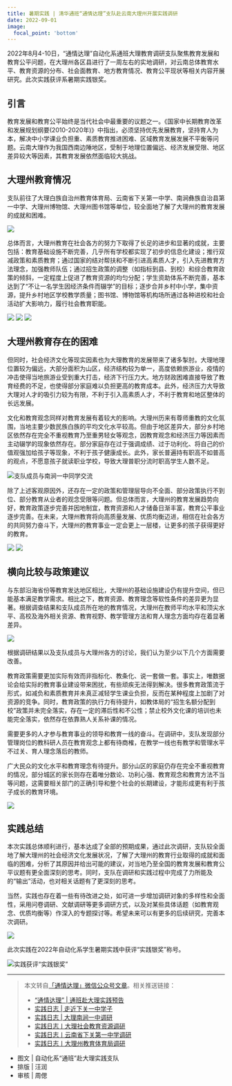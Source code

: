 ```yaml
---
title: 暑期实践 | 清华通班“通情达理”支队赴云南大理州开展实践调研
date: 2022-09-01
image:
  focal_point: 'bottom'
---
```


2022年8月4-10日，“通情达理”自动化系通班大理教育调研支队聚焦教育发展和教育公平问题，在大理州各区县进行了一周左右的实地调研，对云南总体教育水平、教育资源的分布、社会面教育、地方教育情况、教育公平现状等相关内容开展研究。此次实践获评系暑期实践银奖。

<!--more-->


## 引言

教育发展和教育公平始终是当代社会中最重要的议题之一。《国家中长期教育改革和发展规划纲要(2010-2020年)》中指出，必须坚持优先发展教育，坚持育人为本，解决中小学课业负担重、素质教育推进困难、区域教育发展发展不平衡等问题。云南大理作为我国西南边陲地区，受制于地理位置偏远、经济发展受限、地区差异较大等因素，其教育发展依然面临较大挑战。

## 大理州教育情况


支队前往了大理白族自治州教育体育局、云南省下关第一中学、南涧彝族自治县第一中学、大理州博物馆、大理州图书馆等单位，较全面地了解了大理州的教育发展的成就和困难。

![](https://assets.tongclass.ac.cn/posts/2022/09-01/dalle-tong_8.jpeg)

总体而言，大理州教育在社会各方的努力下取得了长足的进步和显著的成就，主要包括：教育基础设施不断完善，几乎所有学校都实现了初步的信息化建设；推行双减政策和素质教育；通过国家的结对帮扶和不断引进高素质人才，引入先进教育方法理念，加强教师队伍；通过招生政策的调整（如指标到县、到校）和综合教育政策的倾斜，一定程度上促进了教育资源的均匀分配；学生资助体系不断完善，基本达到了“不让一名学生因经济条件而辍学”的目标；逐步合并乡村中小学，集中资源，提升乡村地区学校教学质量；图书馆、博物馆等机构场所通过各种进校和社会活动扩大影响力，履行社会教育职能。

![](https://assets.tongclass.ac.cn/posts/2022/09-01/dalle-tong_6.jpeg)
![](https://assets.tongclass.ac.cn/posts/2022/09-01/dalle-tong_7.jpeg)
![](https://assets.tongclass.ac.cn/posts/2022/09-01/dalle-tong_9.jpeg)

## 大理州教育存在的困难
但同时，社会经济文化等现实因素也为大理教育的发展带来了诸多掣肘。大理地理位置较为偏远，大部分面积为山区，经济结构较为单一，高度依赖旅游业，疫情的冲击使得当地旅游业受到重大打击，经济下行压力大。地方财政困难直接导致了教育经费的不足，也使得部分家庭难以负担更高的教育成本。此外，经济压力大导致大理对人才的吸引力较为有限，不利于引入高素质人才，不利于教育和地区整体的长远发展。

文化和教育观念同样对教育发展有着较大的影响。大理州历来有尊师重教的文化氛围，当地主要少数民族白族的平均文化水平较高。但由于地区差异大，部分乡村地区依然存在完全不重视教育乃至重男轻女等观念，因教育观念和经济压力等因素而主动辍学的现象依然存在。部分家庭存在过于强调成绩、过于功利化、将自己的价值观强加给孩子等现象，不利于孩子健康成长。此外，家长普遍持有职高不如普高的观点，不愿意孩子就读职业学校，导致大理普职分流时职高学生人数不足。


![支队成员与南涧一中同学交流](https://assets.tongclass.ac.cn/posts/2022/09-01/dalle-tong_1.png)

除了上述客观原因外，还存在一定的政策和管理层导向不全面、部分政策执行不到位、部分教育从业者的观念受限等问题。但总体而言，大理州的教育发展趋势向好，教育政策逐步完善并因地制宜，教育资源和人才储备日渐丰富，教育公平事业逐步完善。在未来，大理州教育将向高质量发展、优质均衡迈进，相信在社会各方的共同努力奋斗下，大理州的教育事业一定会更上一层楼，让更多的孩子获得更好的教育。

![](https://assets.tongclass.ac.cn/posts/2022/09-01/dalle-tong_0.png)
![](https://assets.tongclass.ac.cn/posts/2022/09-01/dalle-tong_2.png)

## 横向比较与政策建议

与东部沿海省份等教育发达地区相比，大理州的基础设施建设仍有提升空间，但已能基本满足教学需求。相比之下，教育资源、教育理念等软性条件的差异更为显著。根据调查结果和支队成员所在地的教育情况，大理州在教师平均水平和顶尖水平、高校及海外相关资源、教育视野、教学管理方法和育人理念方面均存在着显著差异。


![](https://assets.tongclass.ac.cn/posts/2022/09-01/dalle-tong_4.jpg)


根据调研结果以及支队成员与大理州各方的讨论，我们认为至少以下几个方面需要改善。

教育政策需要更加实际有效而非指标化、教条化、说一套做一套。事实上，唯数据论会给实际的教育事业建设带来困扰，有些顽疾无法得到解决。很多教育政策流于形式，如减负和素质教育并未真正减轻学生课业负担，反而在某种程度上加剧了对资源的竞争。同时，教育政策的执行力有待提升，如教体局的“招生名额分配到校”政策并未完全落实，存在一定的滞后性和不公性；禁止校外文化课的培训也未能完全落实，依然存在依靠熟人关系补课的情况。

需要更多的人才参与教育事业的领导和教育一线的奋斗。在调研中，支队发现部分管理岗位的教科研人员在教育观念上都有待商榷，在教学一线也有教学和管理水平不过关、育人理念落后的教师。

广大民众的文化水平和教育理念有待提升。部分山区的家庭仍存在完全不重视教育的情况，部分城区的家长则存在着唯分数论、功利心强、教育观念和教育方法不当等问题，这需要相关部门的正确引导和整个社会的长期建设，才能形成更有利于孩子成长的教育环境。


![](https://assets.tongclass.ac.cn/posts/2022/09-01/dalle-tong_5.jpg)

## 实践总结

本次实践总体顺利进行，基本达成了全部的预期成果，通过此次调研，支队较全面地了解大理州的社会经济文化发展状况，了解了大理州的教育行业取得的成就和面临的困难，分析了其原因并给出可能的建议，对当地乃至全国的教育发展和教育公平议题有更全面深刻的思考。同时，支队在调研和实践过程中完成了力所能及的“输出”活动，也对相关话题有了更深刻的思考。

当然，实践也存在着一些有待改进之处，如可进一步增加调研对象的多样性和全面性，采用问卷调研、文献调研等更多调研方式，以及对某些具体话题（如教育观念、优质均衡等）作深入的专题探讨等。希望未来可以有更多的后续研究，完善本次调研。

![](https://assets.tongclass.ac.cn/posts/2022/09-01/dalle-tong_3.png)

此次实践在2022年自动化系学生暑期实践中获评“实践银奖”称号。

![实践获评“实践银奖”](https://assets.tongclass.ac.cn/posts/2022/09-01/dalle-tong_cert.jpeg)

---

> 本文转自[「通情达理」微信公众号文章](https://mp.weixin.qq.com/s/7KekmE5WchpaR_jN9GjEcQ)。相关推送链接：
> - [“通情达理” | 通班赴大理实践预告](http://mp.weixin.qq.com/s?__biz=MzkzNzM5ODE4OQ==&mid=2247483665&idx=1&sn=25cce0fe4c7ec6977bc87923c2f64445&chksm=c2915bd3f5e6d2c5876f29e71d042b33eb8303624e88cc06f2653de257e36b7f0cce6bcc61a6&scene=21#wechat_redirect)
> - [实践日志 | 走近下关一中学子](http://mp.weixin.qq.com/s?__biz=MzkzNzM5ODE4OQ==&mid=2247483673&idx=1&sn=0129bc11f74d495db8a5159713ec0ca5&chksm=c2915bdbf5e6d2cda1b461a282c106eca3a156b98079866ddee50f6d1606040c9a6cd9715351&scene=21#wechat_redirect)
> - [实践日志 | 大理南涧一中调研](http://mp.weixin.qq.com/s?__biz=MzkzNzM5ODE4OQ==&mid=2247483684&idx=1&sn=505f43b64b8abe417347368d72ff6eb8&chksm=c2915be6f5e6d2f0d45a0eec29aba0e466a0f75eb58b1f83290c6100c7b6341d25767b2b50a0&scene=21#wechat_redirect)
> - [实践日志丨大理社会教育资源调研](http://mp.weixin.qq.com/s?__biz=MzkzNzM5ODE4OQ==&mid=2247483696&idx=1&sn=b647f4d3f845d9abe949822851a87061&chksm=c2915bf2f5e6d2e47e79c4a2bd36e96d7bb559ece02a71af506daec404ee9d80c933afcb7cc2&scene=21#wechat_redirect)
> - [实践日志丨云南省下关第一中学调研](http://mp.weixin.qq.com/s?__biz=MzkzNzM5ODE4OQ==&mid=2247483705&idx=1&sn=429cc4e3c98801923074eb2be4f2be83&chksm=c2915bfbf5e6d2ed06e20f76541377a322924cf48f5d3930737443ee992328c898b0da67fc48&scene=21#wechat_redirect)
> - [实践日志丨大理州教育体育局调研](http://mp.weixin.qq.com/s?__biz=MzkzNzM5ODE4OQ==&mid=2247483710&idx=1&sn=ac313f88571f77579b8395ed9b2c29f8&chksm=c2915bfcf5e6d2eabf54cb2126be0377003a87e8c817929d332eac2a1d33ceca3dcaefa84860&scene=21#wechat_redirect)
>

- 图文 | 自动化系“通班”赴大理实践支队
- 排版 | 汪润
- 审核 | 周偲
